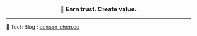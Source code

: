 <h3 align="center">🤝 Earn trust. Create value.</h3>
<hr />
📝 Tech Blog : <a href="https://benson-chen.co">benson-chen.co</a>
